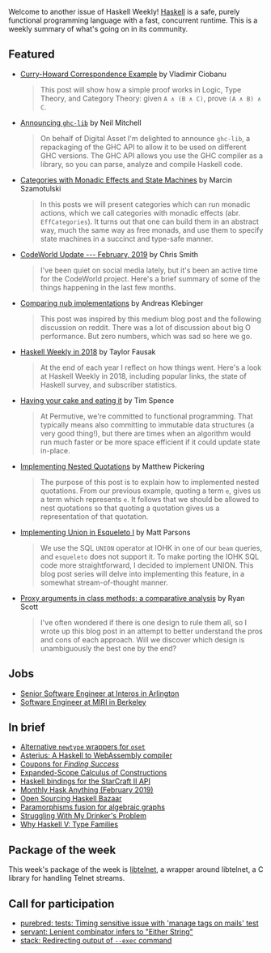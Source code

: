Welcome to another issue of Haskell Weekly!
[Haskell](https://www.haskell.org) is a safe, purely functional programming language with a fast, concurrent runtime.
This is a weekly summary of what's going on in its community.

## Featured

-   [Curry-Howard Correspondence Example](https://cvlad.info/curry-howard/) by Vladimir Ciobanu

    > This post will show how a simple proof works in Logic, Type Theory, and Category Theory: given `A ∧ (B ∧ C)`, prove `(A ∧ B) ∧ C`.

-   [Announcing `ghc-lib`](https://neilmitchell.blogspot.com/2019/02/announcing-ghc-lib.html) by Neil Mitchell

    > On behalf of Digital Asset I'm delighted to announce `ghc-lib`, a repackaging of the GHC API to allow it to be used on different GHC versions. The GHC API allows you use the GHC compiler as a library, so you can parse, analyze and compile Haskell code.

-   [Categories with Monadic Effects and State Machines](https://coot.me/posts/categories-with-monadic-effects.html) by Marcin Szamotulski

    > In this posts we will present categories which can run monadic actions, which we call categories with monadic effects (abr. `EffCategories`). It turns out that one can build them in an abstract way, much the same way as free monads, and use them to specify state machines in a succinct and type-safe manner.

-   [CodeWorld Update --- February, 2019](https://medium.com/@cdsmithus/codeworld-update-february-2019-450902b1cd4e) by Chris Smith

    > I've been quiet on social media lately, but it's been an active time for the CodeWorld project. Here's a brief summary of some of the things happening in the last few months.

-   [Comparing nub implementations](https://andreaspk.github.io/posts/2019-02-01-nub-benchmarks.html) by Andreas Klebinger

    > This post was inspired by this medium blog post and the following discussion on reddit. There was a lot of discussion about big O performance. But zero numbers, which was sad so here we go.

-   [Haskell Weekly in 2018](https://taylor.fausak.me/2019/02/03/haskell-weekly-in-2018/) by Taylor Fausak

    > At the end of each year I reflect on how things went. Here's a look at Haskell Weekly in 2018, including popular links, the state of Haskell survey, and subscriber statistics.

-   [Having your cake and eating it](https://medium.com/permutive/having-your-cake-and-eating-it-9f462bf3f908) by Tim Spence

    > At Permutive, we're committed to functional programming. That typically means also committing to immutable data structures (a very good thing!), but there are times when an algorithm would run much faster or be more space efficient if it could update state in-place.

-   [Implementing Nested Quotations](https://mpickering.github.io/posts/2019-01-31-nested-brackets.html) by Matthew Pickering

    > The purpose of this post is to explain how to implemented nested quotations. From our previous example, quoting a term `e`, gives us a term which represents `e`. It follows that we should be allowed to nest quotations so that quoting a quotation gives us a representation of that quotation.

-   [Implementing Union in Esqueleto I](https://www.parsonsmatt.org/2019/01/31/esqueleto_union_i.html) by Matt Parsons

    > We use the SQL `UNION` operator at IOHK in one of our `beam` queries, and `esqueleto` does not support it. To make porting the IOHK SQL code more straightforward, I decided to implement UNION. This blog post series will delve into implementing this feature, in a somewhat stream-of-thought manner.

-   [Proxy arguments in class methods: a comparative analysis](https://ryanglscott.github.io/2019/02/06/proxy-arguments-in-class-methods/) by Ryan Scott

    > I've often wondered if there is one design to rule them all, so I wrote up this blog post in an attempt to better understand the pros and cons of each approach. Will we discover which design is unambiguously the best one by the end?

## Jobs

-   [Senior Software Engineer at Interos in Arlington](https://interos.applicantpro.com/jobs/986650-306376.html)
-   [Software Engineer at MIRI in Berkeley](https://intelligence.org/get-involved/#careers)

## In brief

-   [Alternative `newtype` wrappers for `oset`](https://blog.rcook.org/blog/2019/02-newtype-wrappers/)
-   [Asterius: A Haskell to WebAssembly compiler](https://github.com/tweag/asterius/tree/43b66625330ce1d96797fe7bee045c9c3165b9ec)
-   [Coupons for *Finding Success*](https://typeclasses.com/news/2019-02-finding-success-and-failure)
-   [Expanded-Scope Calculus of Constructions](https://github.com/MaiaVictor/ESCoC/tree/fbd22beb7a55ebf685bdde33a7eef3105973168a)
-   [Haskell bindings for the StarCraft II API](https://gitlab.com/spacekitteh/sc2hs/tree/377e5b3a52f8170f40afecbe8885ae454c302dd5#readme)
-   [Monthly Hask Anything (February 2019)](https://np.reddit.com/r/haskell/comments/alrm5v/monthly_hask_anything_february_2019/)
-   [Open Sourcing Haskell Bazaar](https://np.reddit.com/r/haskell/comments/an2slo/open_sourcing_haskell_bazaar_explore_haskell_and/)
-   [Paramorphisms fusion for algebraic graphs](https://blog.nyarlathotep.one/2019/02/paramorphisms-fusion-for-algebraic-graphs/)
-   [Struggling With My Drinker's Problem](https://k-bx.github.io/articles/drinker.html)
-   [Why Haskell V: Type Families](https://mmhaskell.com/blog/2019/2/4/why-haskell-v-type-families)

## Package of the week

This week's package of the week is [libtelnet](https://hackage.haskell.org/package/libtelnet-0.1.0.0),
a wrapper around libtelnet, a C library for handling Telnet streams.

## Call for participation

-   [purebred: tests: Timing sensitive issue with 'manage tags on mails' test](https://github.com/purebred-mua/purebred/issues/251)
-   [servant: Lenient combinator infers to "Either String"](https://github.com/haskell-servant/servant/issues/1118)
-   [stack: Redirecting output of `--exec` command](https://github.com/commercialhaskell/stack/issues/4556)
